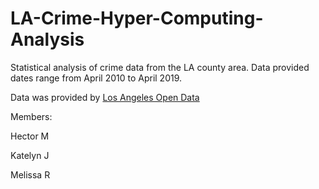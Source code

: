 # LA-Crime-Hyper-Computing-Analysis
Statistical analysis of crime data from the LA county area. Data provided dates range from April 2010 to April 2019.

Data was provided by [Los Angeles Open Data](https://data.lacity.org/A-Safe-City/Crime-Data-from-2010-to-Present/y8tr-7khq)

Members:

Hector M

Katelyn J

Melissa R